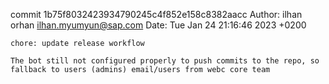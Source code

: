 commit 1b75f8032423934790245c4f852e158c8382aacc
Author: ilhan orhan <ilhan.myumyun@sap.com>
Date:   Tue Jan 24 21:16:46 2023 +0200

    chore: update release workflow
    
    The bot still not configured properly to push commits to the repo, so fallback to users (admins) email/users from webc core team
